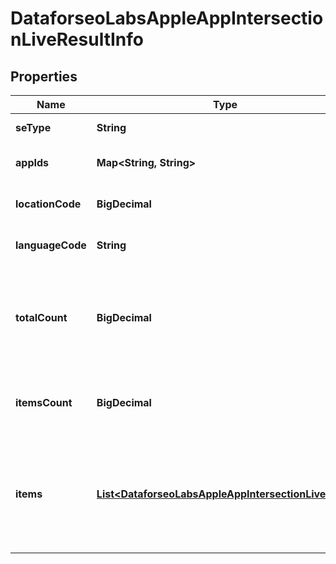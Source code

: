 

# DataforseoLabsAppleAppIntersectionLiveResultInfo


## Properties

| Name | Type | Description | Notes |
|------------ | ------------- | ------------- | -------------|
|**seType** | **String** | search engine type |  [optional] |
|**appIds** | **Map&lt;String, String&gt;** | ids of the apps in a POST array |  [optional] |
|**locationCode** | **BigDecimal** | location code in a POST array |  [optional] |
|**languageCode** | **String** | language code in a POST array |  [optional] |
|**totalCount** | **BigDecimal** | total amount of results in our database relevant to your request |  [optional] |
|**itemsCount** | **BigDecimal** | the number of results returned in the items array |  [optional] |
|**items** | [**List&lt;DataforseoLabsAppleAppIntersectionLiveItem&gt;**](DataforseoLabsAppleAppIntersectionLiveItem.md) | contains data related to the ranking keywords for the app specified in the app_id field |  [optional] |



